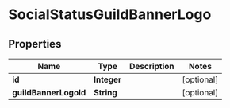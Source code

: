 

# SocialStatusGuildBannerLogo


## Properties

| Name | Type | Description | Notes |
|------------ | ------------- | ------------- | -------------|
|**id** | **Integer** |  |  [optional] |
|**guildBannerLogoId** | **String** |  |  [optional] |



